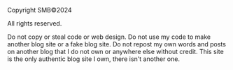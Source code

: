 Copyright SMB©2024

All rights reserved.

Do not copy or steal code or web design. Do not use my code to make another blog site or a fake blog site. Do not repost my own words and posts on another blog that I do not own or anywhere else without credit. This site is the only authentic blog site I own, there isn't another one.
